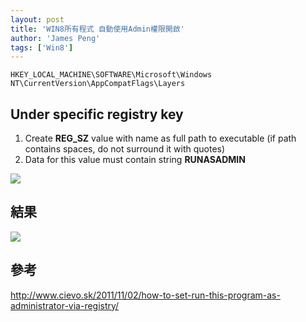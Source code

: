 ```yaml
---
layout: post
title: 'WIN8所有程式 自動使用Admin權限開啟'
author: 'James Peng'
tags: ['Win8']
---
```


~~~shell
HKEY_LOCAL_MACHINE\SOFTWARE\Microsoft\Windows NT\CurrentVersion\AppCompatFlags\Layers
~~~   

## Under specific registry key ##

1. Create **REG_SZ** value with name as full path to executable (if path contains spaces, do not surround it with quotes)
2. Data for this value must contain string **RUNASADMIN**

![](http://i.imgur.com/qtbmogb.png)

## 結果 ##

![](http://i.imgur.com/gWANpky.png)

## 參考 ##
http://www.cievo.sk/2011/11/02/how-to-set-run-this-program-as-administrator-via-registry/

  

